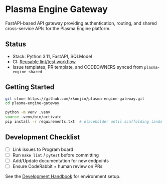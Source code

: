# Plasma Engine Gateway

FastAPI-based API gateway providing authentication, routing, and shared cross-service APIs for the Plasma Engine platform.

## Status

- Stack: Python 3.11, FastAPI, SQLModel
- CI: [Reusable lint/test workflow](.github/workflows/ci.yml)
- Issue templates, PR template, and CODEOWNERS synced from `plasma-engine-shared`

## Getting Started

```bash
git clone https://github.com/xkonjin/plasma-engine-gateway.git
cd plasma-engine-gateway

python -m venv .venv
source .venv/bin/activate
pip install -r requirements.txt  # placeholder until scaffolding lands
```

## Development Checklist

- [ ] Link issues to Program board
- [ ] Run `make lint` / `pytest` before committing
- [ ] Add/Update documentation for new endpoints
- [ ] Ensure CodeRabbit + human review on PRs

See the [Development Handbook](../plasma-engine-shared/docs/development-handbook.md) for environment setup.
